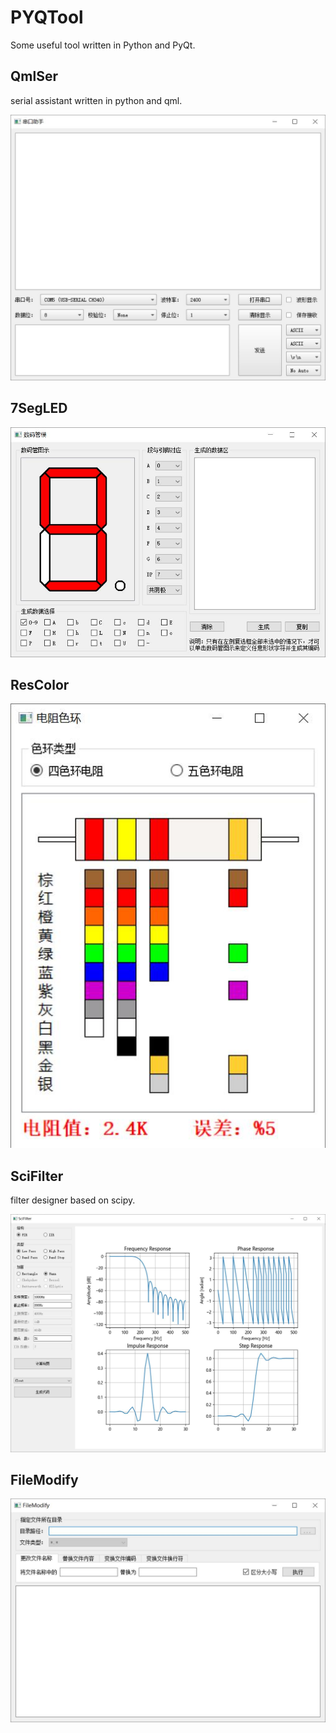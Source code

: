 # PYQTool
Some useful tool written in Python and PyQt.

## QmlSer
serial assistant written in python and qml.

![](./QmlSer/截屏.jpg)

## 7SegLED

![](./7SegLED/截屏.jpg)

## ResColor

![](./ResColor/截屏.jpg)

## SciFilter
filter designer based on scipy.

![](./SciFilter/截屏.jpg)

## FileModify

![](./FileModify/截屏.jpg)
